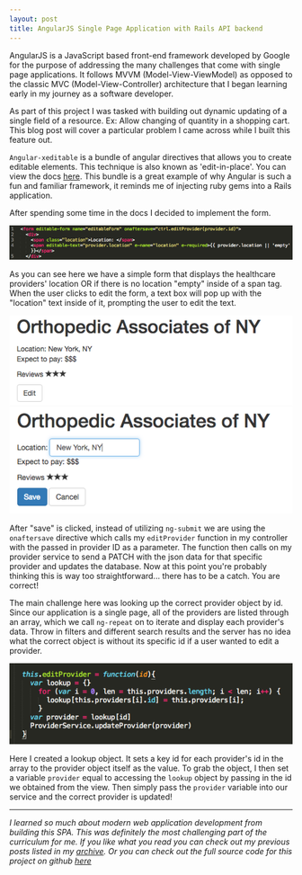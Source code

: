 ```yaml
---
layout: post
title: AngularJS Single Page Application with Rails API backend
---
```


AngularJS is a JavaScript based front-end framework developed by Google for the purpose of addressing the many challenges that come with single page applications. It follows MVVM (Model-View-ViewModel) as opposed to the classic MVC (Model-View-Controller) architecture that I began learning early in my journey as a software developer.

As part of this project I was tasked with building out dynamic updating of a single field of a resource. Ex: Allow changing of quantity in a shopping cart. This blog post will cover a particular problem I came across while I built this feature out. 

<code>Angular-xeditable</code> is a bundle of angular directives that allows you to create editable elements. This technique is also known as 'edit-in-place'. You can view the docs <a href="https://vitalets.github.io/angular-xeditable/" target="_blank">here</a>. This bundle is a great example of why Angular is such a fun and familiar framework, it reminds me of injecting ruby gems into a Rails application. 

After spending some time in the docs I decided to implement the form.

![Alt text](/assets/ss15.png)

As you can see here we have a simple form that displays the healthcare providers' location OR if there is no location "empty" inside of a span tag. When the user clicks to edit the form, a text box will pop up with the "location" text inside of it, prompting the user to edit the text. 

![Alt text](/assets/ss16.png) ![Alt text](/assets/ss17.png)

After "save" is clicked, instead of utilizing <code>ng-submit</code> we are using the <code>onaftersave</code> directive which calls my <code>editProvider</code> function in my controller with the passed in provider ID as a parameter. The function then calls on my provider service to send a PATCH with the json data for that specific provider and updates the database. Now at this point you're probably thinking this is way too straightforward... there has to be a catch. You are correct! 

The main challenge here was looking up the correct provider object by id. Since our application is a single page, all of the providers are listed through an array, which we call <code>ng-repeat</code> on to iterate and display each provider's data. Throw in filters and different search results and the server has no idea what the correct object is without its specific id if a user wanted to edit a provider. 

![Alt text](/assets/ss18.png)

Here I created a lookup object. It sets a key id for each provider's id in the array to the provider object itself as the value. To grab the object, I then set a variable <code>provider</code> equal to accessing the <code>lookup</code> object by passing in the id we obtained from the view. Then simply pass the <code>provider</code> variable into our service and the correct provider is updated!

______________

<i>I learned so much about modern web application development from building this SPA. This was definitely the most challenging part of the curriculum for me. If you like what you read you can check out my previous posts listed in my [archive](https://jamesnvk.github.io/archives/). Or you can check out the full source code for this project on github [here](https://github.com/jamesnvk/openhealth)</i>